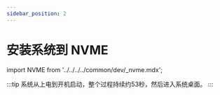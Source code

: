 ```yaml
---
sidebar_position: 2
---
```


# 安装系统到 NVME

import NVME from '../../../../common/dev/\_nvme.mdx';

<NVME model="rock-5a" release_num="b3" desktop="kde" rsetup_path="../os-config/rsetup" etcher_path="./etcher" download_path="../../download" />

:::tip
系统从上电到开机启动，整个过程持续约53秒，然后进入系统桌面。
:::
